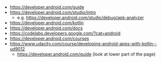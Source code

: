 * https://developer.android.com/guide
* https://developer.android.com/studio/intro
	* e.g. https://developer.android.com/studio/debug/apk-analyzer
* https://developer.android.com/kotlin
* https://developer.android.com/docs
* https://codelabs.developers.google.com/?cat=android
* https://developer.android.com/courses
* https://www.udacity.com/course/developing-android-apps-with-kotlin--ud9012
    * https://developer.android.com/guide (look at lower part of the page)

